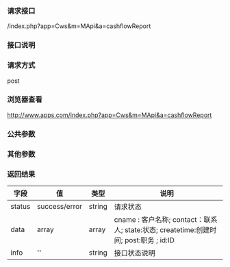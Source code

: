 ### **请求接口**
/index.php?app=Cws&m=MApi&a=cashflowReport

### **接口说明**

### **请求方式**
post

### **浏览器查看**
http://www.apps.com/index.php?app=Cws&m=MApi&a=cashflowReport

### **公共参数** 

### **其他参数**


### **返回结果**
|字段       |值             |类型    |说明           |
| --------- |--------      |--------|--------       |
|status     |success/error |string |请求状态         |
|data       |array         |array  | cname : 客户名称; contact：联系人;  state:状态; createtime:创建时间; post:职务 ; id:ID |
|info       | '' | string | 接口状态说明  |

